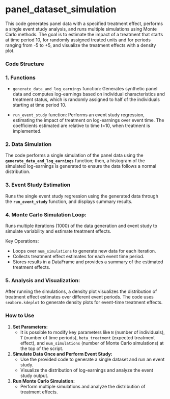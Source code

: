 # panel_dataset_simulation
This code generates panel data with a specified treatment effect, performs a single event study analysis, and runs multiple simulations using Monte Carlo methods. The goal is to estimate the impact of a treatment that starts at time period 10, for randomly assigned treated units and for periods ranging from -5 to +5, and visualize the treatment effects with a density plot.

### Code Structure

### 1. Functions
- `generate_data_and_log_earnings` function: Generates synthetic panel data and computes log-earnings based on individual characteristics and treatment status, which is randomly assigned to half of the individuals starting at time period 10.

- `run_event_study` function: Performs an event study regression, estimating the impact of treatment on log-earnings over event time. The coefficients estimated are relative to time t=10, when treatment is implemented.

### 2. Data Simulation

The code performs a single simulation of the panel data using the **`generate_data_and_log_earnings`** function; then, a histogram of the simulated log-earnings is generated to ensure the data follows a normal distribution.

### 3. Event Study Estimation
Runs the single event study regression using the generated data through the **`run_event_study`** function, and displays summary results.

### 4. **Monte Carlo Simulation Loop:**

Runs multiple iterations (1000) of the data generation and event study to simulate variability and estimate treatment effects.

Key Operations:

- Loops over `num_simulations` to generate new data for each iteration.
- Collects treatment effect estimates for each event time period.
- Stores results in a DataFrame and provides a summary of the estimated treatment effects.

### 5. **Analysis and Visualization:**

After running the simulations, a density plot visualizes the distribution of treatment effect estimates over different event periods. The code uses `seaborn.kdeplot` to generate density plots for event-time treatment effects.

### How to Use

1. **Set Parameters:**
    - It is possible to modify key parameters like `N` (number of individuals), `T` (number of time periods), `beta_treatment` (expected treatment effect), and `num_simulations` (number of Monte Carlo simulations) at the top of the script.
2. **Simulate Data Once and Perform Event Study:**
   - Use the provided code to generate a single dataset and run an event study.
   - Visualize the distribution of log-earnings and analyze the event study output.
3. **Run Monte Carlo Simulation:**
   - Perform multiple simulations and analyze the distribution of treatment effects.
